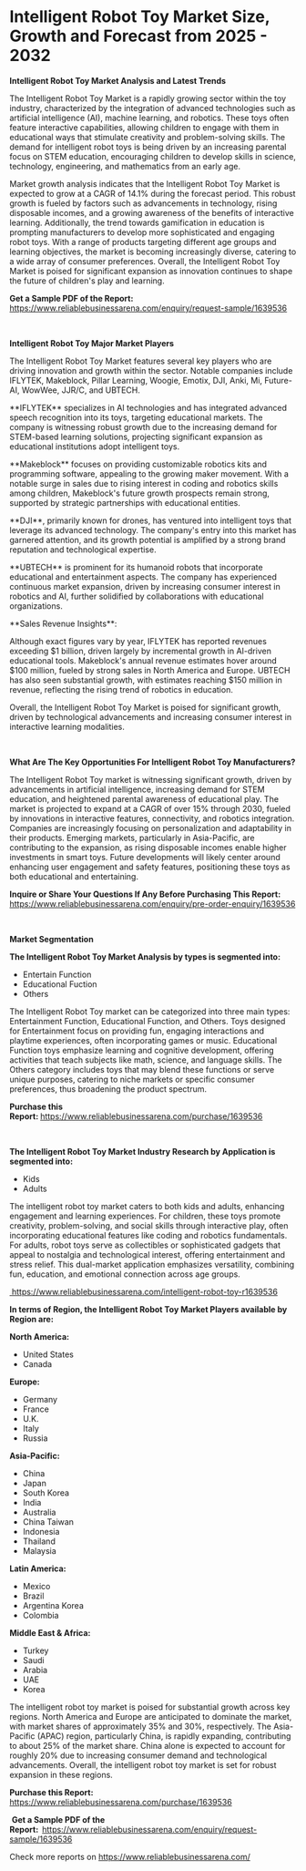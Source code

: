 <p><h1>Intelligent Robot Toy Market Size, Growth and Forecast from 2025 - 2032</h1></p><p><strong>Intelligent Robot Toy Market Analysis and Latest Trends</strong></p>
<p><p>The Intelligent Robot Toy Market is a rapidly growing sector within the toy industry, characterized by the integration of advanced technologies such as artificial intelligence (AI), machine learning, and robotics. These toys often feature interactive capabilities, allowing children to engage with them in educational ways that stimulate creativity and problem-solving skills. The demand for intelligent robot toys is being driven by an increasing parental focus on STEM education, encouraging children to develop skills in science, technology, engineering, and mathematics from an early age.</p><p>Market growth analysis indicates that the Intelligent Robot Toy Market is expected to grow at a CAGR of 14.1% during the forecast period. This robust growth is fueled by factors such as advancements in technology, rising disposable incomes, and a growing awareness of the benefits of interactive learning. Additionally, the trend towards gamification in education is prompting manufacturers to develop more sophisticated and engaging robot toys. With a range of products targeting different age groups and learning objectives, the market is becoming increasingly diverse, catering to a wide array of consumer preferences. Overall, the Intelligent Robot Toy Market is poised for significant expansion as innovation continues to shape the future of children's play and learning.</p></p>
<p><strong>Get a Sample PDF of the Report:&nbsp;</strong> <a href="https://www.reliablebusinessarena.com/enquiry/request-sample/1639536?utm_campaign=1905&utm_medium=2&utm_source=Github&utm_content=ia&utm_term=08022025&utm_id=intelligent-robot-toy">https://www.reliablebusinessarena.com/enquiry/request-sample/1639536</a></p>
<p>&nbsp;</p>
<p><strong>Intelligent Robot Toy Major Market Players</strong></p>
<p><p>The Intelligent Robot Toy Market features several key players who are driving innovation and growth within the sector. Notable companies include IFLYTEK, Makeblock, Pillar Learning, Woogie, Emotix, DJI, Anki, Mi, Future-AI, WowWee, JJR/C, and UBTECH.</p><p>**IFLYTEK** specializes in AI technologies and has integrated advanced speech recognition into its toys, targeting educational markets. The company is witnessing robust growth due to the increasing demand for STEM-based learning solutions, projecting significant expansion as educational institutions adopt intelligent toys.</p><p>**Makeblock** focuses on providing customizable robotics kits and programming software, appealing to the growing maker movement. With a notable surge in sales due to rising interest in coding and robotics skills among children, Makeblock's future growth prospects remain strong, supported by strategic partnerships with educational entities.</p><p>**DJI**, primarily known for drones, has ventured into intelligent toys that leverage its advanced technology. The company's entry into this market has garnered attention, and its growth potential is amplified by a strong brand reputation and technological expertise. </p><p>**UBTECH** is prominent for its humanoid robots that incorporate educational and entertainment aspects. The company has experienced continuous market expansion, driven by increasing consumer interest in robotics and AI, further solidified by collaborations with educational organizations.</p><p>**Sales Revenue Insights**: </p><p>Although exact figures vary by year, IFLYTEK has reported revenues exceeding $1 billion, driven largely by incremental growth in AI-driven educational tools. Makeblock's annual revenue estimates hover around $100 million, fueled by strong sales in North America and Europe. UBTECH has also seen substantial growth, with estimates reaching $150 million in revenue, reflecting the rising trend of robotics in education.</p><p>Overall, the Intelligent Robot Toy Market is poised for significant growth, driven by technological advancements and increasing consumer interest in interactive learning modalities.</p></p>
<p>&nbsp;</p>
<p><strong>What Are The Key Opportunities For Intelligent Robot Toy Manufacturers?</strong></p>
<p><p>The Intelligent Robot Toy market is witnessing significant growth, driven by advancements in artificial intelligence, increasing demand for STEM education, and heightened parental awareness of educational play. The market is projected to expand at a CAGR of over 15% through 2030, fueled by innovations in interactive features, connectivity, and robotics integration. Companies are increasingly focusing on personalization and adaptability in their products. Emerging markets, particularly in Asia-Pacific, are contributing to the expansion, as rising disposable incomes enable higher investments in smart toys. Future developments will likely center around enhancing user engagement and safety features, positioning these toys as both educational and entertaining.</p></p>
<p><strong>Inquire or Share Your Questions If Any Before Purchasing This Report:</strong> <a href="https://www.reliablebusinessarena.com/enquiry/pre-order-enquiry/1639536?utm_campaign=1905&utm_medium=2&utm_source=Github&utm_content=ia&utm_term=08022025&utm_id=intelligent-robot-toy">https://www.reliablebusinessarena.com/enquiry/pre-order-enquiry/1639536</a></p>
<p>&nbsp;</p>
<p><strong>Market Segmentation</strong></p>
<p><strong>The Intelligent Robot Toy Market Analysis by types is segmented into:</strong></p>
<p><ul><li>Entertain Function</li><li>Educational Fuction</li><li>Others</li></ul></p>
<p><p>The Intelligent Robot Toy market can be categorized into three main types: Entertainment Function, Educational Function, and Others. Toys designed for Entertainment focus on providing fun, engaging interactions and playtime experiences, often incorporating games or music. Educational Function toys emphasize learning and cognitive development, offering activities that teach subjects like math, science, and language skills. The Others category includes toys that may blend these functions or serve unique purposes, catering to niche markets or specific consumer preferences, thus broadening the product spectrum.</p></p>
<p><strong>Purchase this Report:&nbsp;</strong><a href="https://www.reliablebusinessarena.com/purchase/1639536?utm_campaign=1905&utm_medium=2&utm_source=Github&utm_content=ia&utm_term=08022025&utm_id=intelligent-robot-toy">https://www.reliablebusinessarena.com/purchase/1639536</a></p>
<p>&nbsp;</p>
<p><strong>The Intelligent Robot Toy Market Industry Research by Application is segmented into:</strong></p>
<p><ul><li>Kids</li><li>Adults</li></ul></p>
<p><p>The intelligent robot toy market caters to both kids and adults, enhancing engagement and learning experiences. For children, these toys promote creativity, problem-solving, and social skills through interactive play, often incorporating educational features like coding and robotics fundamentals. For adults, robot toys serve as collectibles or sophisticated gadgets that appeal to nostalgia and technological interest, offering entertainment and stress relief. This dual-market application emphasizes versatility, combining fun, education, and emotional connection across age groups.</p></p>
<p><a href="https://www.reliablebusinessarena.com/intelligent-robot-toy-r1639536?utm_campaign=1905&utm_medium=2&utm_source=Github&utm_content=ia&utm_term=08022025&utm_id=intelligent-robot-toy">&nbsp;https://www.reliablebusinessarena.com/intelligent-robot-toy-r1639536</a></p>
<p><strong>In terms of Region, the Intelligent Robot Toy Market Players available by Region are:</strong></p>
<p>
    <p> <strong> North America: </strong>
        <ul>
            <li>United States</li>
            <li>Canada</li>
        </ul>
        </p> 
    <p> <strong> Europe: </strong>
        <ul>
            <li>Germany</li>
            <li>France</li>
            <li>U.K.</li>
            <li>Italy</li>
            <li>Russia</li>
        </ul>
        </p> 
    <p> <strong> Asia-Pacific: </strong>
        <ul>
            <li>China</li>
            <li>Japan</li>
            <li>South Korea</li>
            <li>India</li>
            <li>Australia</li>
            <li>China Taiwan</li>
            <li>Indonesia</li>
            <li>Thailand</li>
            <li>Malaysia</li>
        </ul>
        </p> 
    <p> <strong> Latin America: </strong>
        <ul>
            <li>Mexico</li>
            <li>Brazil</li>
            <li>Argentina Korea</li>
            <li>Colombia</li>
        </ul>
        </p> 
    <p> <strong> Middle East & Africa: </strong>
        <ul>
            <li>Turkey</li>
            <li>Saudi</li>
            <li>Arabia</li>
            <li>UAE</li>
            <li>Korea</li>
        </ul>
    </p>
    </p>
<p><p>The intelligent robot toy market is poised for substantial growth across key regions. North America and Europe are anticipated to dominate the market, with market shares of approximately 35% and 30%, respectively. The Asia-Pacific (APAC) region, particularly China, is rapidly expanding, contributing to about 25% of the market share. China alone is expected to account for roughly 20% due to increasing consumer demand and technological advancements. Overall, the intelligent robot toy market is set for robust expansion in these regions.</p></p>
<p><strong>Purchase this Report: </strong><a href="https://www.reliablebusinessarena.com/purchase/1639536?utm_campaign=1905&utm_medium=2&utm_source=Github&utm_content=ia&utm_term=08022025&utm_id=intelligent-robot-toy">https://www.reliablebusinessarena.com/purchase/1639536</a></p>
<p>&nbsp;<strong>Get a Sample PDF of the Report:&nbsp;&nbsp;</strong><a href="https://www.reliablebusinessarena.com/enquiry/request-sample/1639536?utm_campaign=1905&utm_medium=2&utm_source=Github&utm_content=ia&utm_term=08022025&utm_id=intelligent-robot-toy">https://www.reliablebusinessarena.com/enquiry/request-sample/1639536</a></p>
<p><strong></strong></p>
<p>Check more reports on <a href="https://www.reliablebusinessarena.com/?utm_campaign=1905&utm_medium=2&utm_source=Github&utm_content=ia&utm_term=08022025&utm_id=intelligent-robot-toy">https://www.reliablebusinessarena.com/</a></p>